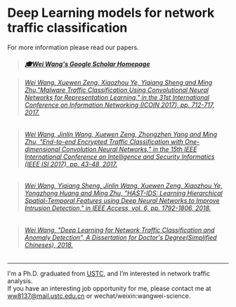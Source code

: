 # Deep Learning models for network traffic classification

For more information please read our papers.<br>

> #### [***:mortar_board:Wei Wang's Google Scholar Homepage***](https://scholar.google.com/citations?user=1nVO7oIAAAAJ)

> ###### [Wei Wang, Xuewen Zeng, Xiaozhou Ye, Yiqiang Sheng and Ming Zhu,"Malware Traffic Classification Using Convolutional Neural Networks for Representation Learning," in the 31st International Conference on Information Networking (ICOIN 2017), pp. 712-717, 2017.](https://ieeexplore.ieee.org/document/7899588)

> ###### [Wei Wang, Jinlin Wang, Xuewen Zeng, Zhongzhen Yang and Ming Zhu, "End-to-end Encrypted Traffic Classification with One-dimensional Convolution Neural Networks," in the 15th IEEE International Conference on Intelligence and Security Informatics (IEEE ISI 2017), pp. 43-48, 2017.](https://ieeexplore.ieee.org/document/8004872/) 

> ###### [Wei Wang, Yiqiang Sheng, Jinlin Wang, Xuewen Zeng, Xiaozhou Ye, Yongzhong Huang and Ming Zhu, "HAST-IDS: Learning Hierarchical Spatial-Temporal Features using Deep Neural Networks to Improve Intrusion Detection," in IEEE Access, vol. 6, pp. 1792-1806, 2018.](https://ieeexplore.ieee.org/document/8171733/)

> ###### [Wei Wang, "Deep Learning for Network Traffic Classification and Anomaly Detection", A Dissertation for Doctor's Degree(Simplified Chineses), 2018.](https://kns.cnki.net/kcms/detail/detail.aspx?dbcode=CDFD&dbname=CDFDLAST2018&filename=1018088279.nh&uniplatform=NZKPT&v=p9e7dmiK6pFYHhd0_6XZhKX-LT1BBgUj_Wa-1YaDoAChcp9dIwcBRmTU8zHQl74l)
---
I'm a Ph.D. graduated from [USTC](http://en.ustc.edu.cn), and I’m interested in network traffic analysis.<br> 
If you have an interesting job opportunity for me, please contact me at [ww8137@mail.ustc.edu.cn](ww8137@mail.ustc.edu.cn) or wechat/weixin:wangwei-science.

